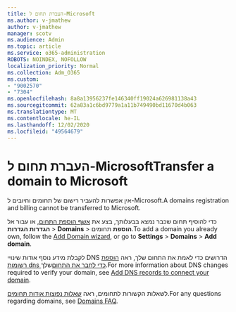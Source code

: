 ```yaml
---
title: העברת תחום ל-Microsoft
ms.author: v-jmathew
author: v-jmathew
manager: scotv
ms.audience: Admin
ms.topic: article
ms.service: o365-administration
ROBOTS: NOINDEX, NOFOLLOW
localization_priority: Normal
ms.collection: Adm_O365
ms.custom:
- "9002570"
- "7304"
ms.openlocfilehash: 8a8a13956237fe146340ff19024a626981138a43
ms.sourcegitcommit: 62a83a1c6bd9779a1a11b749490bd11670d4b063
ms.translationtype: MT
ms.contentlocale: he-IL
ms.lasthandoff: 12/02/2020
ms.locfileid: "49564679"
---
```

# <a name="transfer-a-domain-to-microsoft"></a><span data-ttu-id="a308b-102">העברת תחום ל-Microsoft</span><span class="sxs-lookup"><span data-stu-id="a308b-102">Transfer a domain to Microsoft</span></span>

<span data-ttu-id="a308b-103">אין אפשרות להעביר רישום של תחומים וחיובים ל-Microsoft.</span><span class="sxs-lookup"><span data-stu-id="a308b-103">A domains registration and billing cannot be transferred to Microsoft.</span></span>

<span data-ttu-id="a308b-104">כדי להוסיף תחום שכבר נמצא בבעלותך, בצע את [אשף הוספת התחום](https://admin.microsoft.com/Adminportal/Domains/Wizard), או עבור אל **הגדרות הגדרות**  >  **Domains**  >  **הוספת** תחומים.</span><span class="sxs-lookup"><span data-stu-id="a308b-104">To add a domain you already own, follow the [Add Domain wizard](https://admin.microsoft.com/Adminportal/Domains/Wizard), or go to **Settings** > **Domains** > **Add domain**.</span></span>

<span data-ttu-id="a308b-105">לקבלת מידע נוסף אודות שינויי DNS הדרושים כדי לאמת את התחום שלך, ראה [הוספת רשומות dns כדי לחבר את התחום](https://docs.microsoft.com/microsoft-365/admin/get-help-with-domains/create-dns-records-at-any-dns-hosting-provider)שלך.</span><span class="sxs-lookup"><span data-stu-id="a308b-105">For more information about DNS changes required to verify your domain, see [Add DNS records to connect your domain](https://docs.microsoft.com/microsoft-365/admin/get-help-with-domains/create-dns-records-at-any-dns-hosting-provider).</span></span>

<span data-ttu-id="a308b-106">לשאלות הקשורות לתחומים, ראה [שאלות נפוצות אודות תחומים](https://docs.microsoft.com/microsoft-365/admin/setup/domains-faq).</span><span class="sxs-lookup"><span data-stu-id="a308b-106">For any questions regarding domains, see [Domains FAQ](https://docs.microsoft.com/microsoft-365/admin/setup/domains-faq).</span></span>
